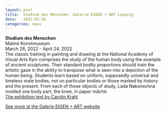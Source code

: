 ```yaml
---
layout: post
title:  Studium des Menschen, Galerie EIGEN + ART Leipzig
date:   2022-03-26
categories: news
---
```


<section markdown="1" class="EN">

**Studium des Menschen** <br>
Malmö Konstmuseum<br>
March 26, 2022 - April 24, 2022
<br>
The classic training in painting and drawing at the National
Academy of Visual Arts Kyiv comprises the study of the human
body using the example of ancient sculptures. Their standard
bodily proportions should train the artistic gaze in the ability to
transpose what is seen into a depiction of the human being.
Students learn based on uniform, supposedly universal and
timeless male bodies, not on particular bodies or those marked by
history and the present. From each of these objects of study, Lada
Nakonechna molded one body part, the knee, in paper mâché.
<br>
[The exhibition text by Carolin Krahl](https://www.eigen-art.com/files/LNakonechna_Flyer_en.pdf)

[See more at the Galerie EIGEN + ART website](https://eigen-art.com/en/exhibitions/archive/lada-nakonechna/)

</section>

<section markdown="1" class="UKR">

</section>
